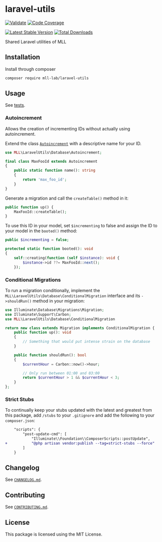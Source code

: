 # laravel-utils

[![Validate](https://github.com/mll-lab/laravel-utils/actions/workflows/validate.yml/badge.svg)](https://github.com/mll-lab/laravel-utils/actions)
[![Code Coverage](https://codecov.io/gh/mll-lab/laravel-utils/branch/master/graph/badge.svg)](https://codecov.io/gh/mll-lab/laravel-utils)

[![Latest Stable Version](https://poser.pugx.org/mll-lab/laravel-utils/v/stable)](https://packagist.org/packages/mll-lab/laravel-utils)
[![Total Downloads](https://poser.pugx.org/mll-lab/laravel-utils/downloads)](https://packagist.org/packages/mll-lab/laravel-utils)

Shared Laravel utilities of MLL

## Installation

Install through composer

```sh
composer require mll-lab/laravel-utils
```

## Usage

See [tests](tests).

### Autoincrement

Allows the creation of incrementing IDs without actually using autoincrement.

Extend the class [`Autoincrement`](src/Database/Autoincrement.php) with a descriptive name for your ID.

```php
use MLL\LaravelUtils\Database\Autoincrement;

final class MaxFooId extends Autoincrement
{
    public static function name(): string
    {
        return 'max_foo_id';
    }
}
```

Generate a migration and call the `createTable()` method in it:

```php
public function up() {
    MaxFooId::createTable();
}
```

To use this ID in your model, set `$incrementing` to false and assign the ID to your model in the `booted()` method:

```php
public $incrementing = false;

protected static function booted(): void
{
    self::creating(function (self $instance): void {
        $instance->id ??= MaxFooId::next();
    });
```

### Conditional Migrations

To run a migration conditionally, implement the `MLL\LaravelUtils\Database\ConditionalMigration`
interface and its `->shouldRun()` method in your migration:

```php
use Illuminate\Database\Migrations\Migration;
use Illuminate\Support\Carbon;
use MLL\LaravelUtils\Database\ConditionalMigration

return new class extends Migration implements ConditionalMigration {
    public function up(): void
    {
        // Something that would put intense strain on the database
    }

    public function shouldRun(): bool
    {
        $currentHour = Carbon::now()->hour;

        // Only run between 01:00 and 03:00
        return $currentHour > 1 && $currentHour < 3;
    }
};
```

### Strict Stubs

To continually keep your stubs updated with the latest and greatest from this package,
add `/stubs` to your `.gitignore` and add the following to your `composer.json`:

```diff
    "scripts": {
        "post-update-cmd": [
            "Illuminate\\Foundation\\ComposerScripts::postUpdate",
+           "@php artisan vendor:publish --tag=strict-stubs --force"
        ]
    }
```

## Changelog

See [`CHANGELOG.md`](CHANGELOG.md).

## Contributing

See [`CONTRIBUTING.md`](.github/CONTRIBUTING.md).

## License

This package is licensed using the MIT License.
